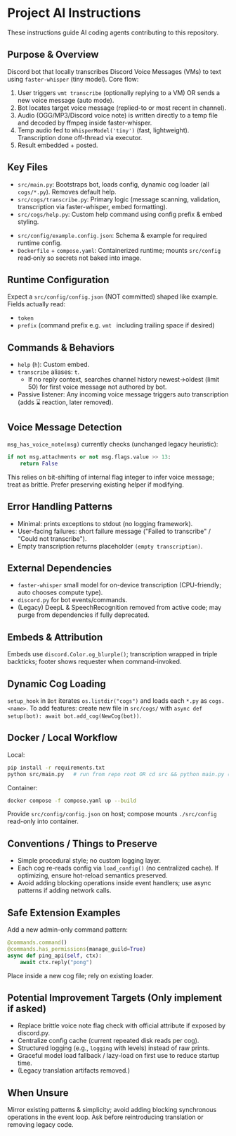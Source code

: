 # Project AI Instructions

These instructions guide AI coding agents contributing to this repository.

## Purpose & Overview
Discord bot that locally transcribes Discord Voice Messages (VMs) to text using `faster-whisper` (tiny model). Core flow:
1. User triggers `vmt transcribe` (optionally replying to a VM) OR sends a new voice message (auto mode).
2. Bot locates target voice message (replied-to or most recent in channel).
3. Audio (OGG/MP3/Discord voice note) is written directly to a temp file and decoded by ffmpeg inside faster-whisper.
4. Temp audio fed to `WhisperModel('tiny')` (fast, lightweight). Transcription done off-thread via executor.
5. Result embedded + posted.

## Key Files
- `src/main.py`: Bootstraps bot, loads config, dynamic cog loader (all `cogs/*.py`). Removes default help.
- `src/cogs/transcribe.py`: Primary logic (message scanning, validation, transcription via faster-whisper, embed formatting).
- `src/cogs/help.py`: Custom help command using config prefix & embed styling.
<!-- Legacy language code cog removed -->
- `src/config/example.config.json`: Schema & example for required runtime config.
- `Dockerfile` + `compose.yaml`: Containerized runtime; mounts `src/config` read‑only so secrets not baked into image.

## Runtime Configuration
Expect a `src/config/config.json` (NOT committed) shaped like example. Fields actually read:
- `token`
- `prefix` (command prefix e.g. `vmt ` including trailing space if desired)

## Commands & Behaviors
- `help` (`h`): Custom embed.
- `transcribe` aliases: `t`.
  - If no reply context, searches channel history newest→oldest (limit 50) for first voice message not authored by bot.
- Passive listener: Any incoming voice message triggers auto transcription (adds ⌛ reaction, later removed).

## Voice Message Detection
`msg_has_voice_note(msg)` currently checks (unchanged legacy heuristic):
```python
if not msg.attachments or not msg.flags.value >> 13:
    return False
```
This relies on bit-shifting of internal flag integer to infer voice message; treat as brittle. Prefer preserving existing helper if modifying.

## Error Handling Patterns
- Minimal: prints exceptions to stdout (no logging framework).
- User-facing failures: short failure message ("Failed to transcribe" / "Could not transcribe").
- Empty transcription returns placeholder `(empty transcription)`.

## External Dependencies
- `faster-whisper` small model for on-device transcription (CPU-friendly; auto chooses compute type).
- `discord.py` for bot events/commands.
- (Legacy) DeepL & SpeechRecognition removed from active code; may purge from dependencies if fully deprecated.

## Embeds & Attribution
Embeds use `discord.Color.og_blurple()`; transcription wrapped in triple backticks; footer shows requester when command-invoked.

## Dynamic Cog Loading
`setup_hook` in `Bot` iterates `os.listdir("cogs")` and loads each `*.py` as `cogs.<name>`. To add features: create new file in `src/cogs/` with `async def setup(bot): await bot.add_cog(NewCog(bot))`.

## Docker / Local Workflow
Local:
```bash
pip install -r requirements.txt
python src/main.py   # run from repo root OR cd src && python main.py (expects working dir containing cogs/ & config/)
```
Container:
```bash
docker compose -f compose.yaml up --build
```
Provide `src/config/config.json` on host; compose mounts `./src/config` read-only into container.

## Conventions / Things to Preserve
- Simple procedural style; no custom logging layer.
- Each cog re-reads config via `load_config()` (no centralized cache). If optimizing, ensure hot-reload semantics preserved.
- Avoid adding blocking operations inside event handlers; use async patterns if adding network calls.

## Safe Extension Examples
Add a new admin-only command pattern:
```python
@commands.command()
@commands.has_permissions(manage_guild=True)
async def ping_api(self, ctx):
    await ctx.reply("pong")
```
Place inside a new cog file; rely on existing loader.

## Potential Improvement Targets (Only implement if asked)
- Replace brittle voice note flag check with official attribute if exposed by discord.py.
- Centralize config cache (current repeated disk reads per cog).
- Structured logging (e.g., `logging` with levels) instead of raw prints.
- Graceful model load fallback / lazy-load on first use to reduce startup time.
- (Legacy translation artifacts removed.)

## When Unsure
Mirror existing patterns & simplicity; avoid adding blocking synchronous operations in the event loop. Ask before reintroducing translation or removing legacy code.
